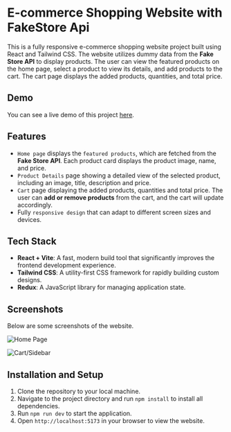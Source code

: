 # E-commerce Shopping Website with FakeStore Api

This is a fully responsive e-commerce shopping website project built using React
and Tailwind CSS. The website utilizes dummy data from the **Fake Store API** to
display products. The user can view the featured products on the home page,
select a product to view its details, and add products to the cart. The cart
page displays the added products, quantities, and total price.

## Demo

You can see a live demo of this project
[here](https://ecommerce-shop-henna.vercel.app/).

## Features

- `Home page` displays the `featured products`, which are fetched from the
  **Fake Store API**. Each product card displays the product image, name, and
  price.
- `Product Details` page showing a detailed view of the selected product,
  including an image, title, description and price.
- `Cart` page displaying the added products, quantities and total price. The
  user can **add or remove products** from the cart, and the cart will update
  accordingly.
- Fully `responsive design` that can adapt to different screen sizes and
  devices.

## Tech Stack

- **React + Vite**: A fast, modern build tool that significantly improves the
  frontend development experience.
- **Tailwind CSS**: A utility-first CSS framework for rapidly building custom
  designs.
- **Redux**: A JavaScript library for managing application state.

## Screenshots

Below are some screenshots of the website.

![Home Page](/src/img/home-page.png)

![Cart/Sidebar](/src/img/cart.png)

## Installation and Setup

1. Clone the repository to your local machine.
2. Navigate to the project directory and run `npm install` to install all
   dependencies.
3. Run `npm run dev` to start the application.
4. Open `http://localhost:5173` in your browser to view the website.
